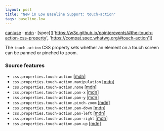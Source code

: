 ```yaml
---
layout: post
title: "New in Low Baseline Support: touch-action"
tags: baseline-low
---
```


[caniuse](https://caniuse.com/?search=touch-action) · [mdn](https://developer.mozilla.org/en-US/search?q=touch-action) · [spec](['https://w3c.github.io/pointerevents/#the-touch-action-css-property', 'https://compat.spec.whatwg.org/#touch-action'])

The `touch-action` CSS property sets whether an element on a touch screen can be panned or pinched to zoom.

### Source features

- ``css.properties.touch-action`` [[mdn]](https://developer.mozilla.org/en-US/search?q=css.properties.touch-action)
- ``css.properties.touch-action.manipulation`` [[mdn]](https://developer.mozilla.org/en-US/search?q=css.properties.touch-action.manipulation)
- ``css.properties.touch-action.none`` [[mdn]](https://developer.mozilla.org/en-US/search?q=css.properties.touch-action.none)
- ``css.properties.touch-action.pan-x`` [[mdn]](https://developer.mozilla.org/en-US/search?q=css.properties.touch-action.pan-x)
- ``css.properties.touch-action.pan-y`` [[mdn]](https://developer.mozilla.org/en-US/search?q=css.properties.touch-action.pan-y)
- ``css.properties.touch-action.pinch-zoom`` [[mdn]](https://developer.mozilla.org/en-US/search?q=css.properties.touch-action.pinch-zoom)
- ``css.properties.touch-action.pan-down`` [[mdn]](https://developer.mozilla.org/en-US/search?q=css.properties.touch-action.pan-down)
- ``css.properties.touch-action.pan-left`` [[mdn]](https://developer.mozilla.org/en-US/search?q=css.properties.touch-action.pan-left)
- ``css.properties.touch-action.pan-right`` [[mdn]](https://developer.mozilla.org/en-US/search?q=css.properties.touch-action.pan-right)
- ``css.properties.touch-action.pan-up`` [[mdn]](https://developer.mozilla.org/en-US/search?q=css.properties.touch-action.pan-up)

